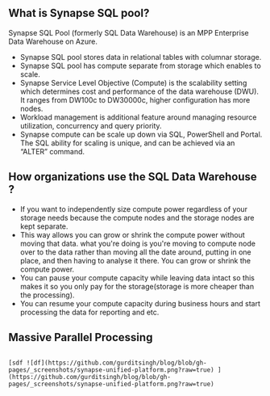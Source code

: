 ## What is Synapse SQL pool?
Synapse SQL Pool (formerly SQL Data Warehouse) is an MPP Enterprise Data Warehouse on Azure.

-  Synapse SQL pool stores data in relational tables with columnar storage.
-  Synapse SQL pool has compute separate from storage which enables to scale.
-  Synapse Service Level Objective (Compute) is the scalability setting which determines cost and performance of the data warehouse (DWU). It ranges from DW100c to DW30000c, higher configuration has more nodes.
-  Workload management is additional feature around managing resource utilization, concurrency and query priority.
-  Synapse compute can be scale up down via SQL, PowerShell and Portal. The SQL ability for scaling is unique, and can be achieved via an “ALTER” command.

## How organizations use the SQL Data Warehouse ?

 - If you want to independently size compute power regardless of your storage needs because the compute nodes and the storage nodes are kept separate.
 - This way allows you can grow or shrink the compute power without moving that data. what you're doing is you're moving to compute node over to the data rather than moving all the date around, putting in one place, and then having to analyse it there. You can grow or shrink the compute power.
 - You can pause your compute capacity while leaving data intact so this makes it so you only pay for the storage(storage is more cheaper than the processing).
 - You can resume your compute capacity during business hours and start processing the data for reporting and etc.


## Massive Parallel Processing
```

[sdf ![df](https://github.com/gurditsingh/blog/blob/gh-pages/_screenshots/synapse-unified-platform.png?raw=true) ](https://github.com/gurditsingh/blog/blob/gh-pages/_screenshots/synapse-unified-platform.png?raw=true)
```
<!--stackedit_data:
eyJoaXN0b3J5IjpbMTU5NzkwNjgwLDE3MDA1OTk1NTAsMTI3MT
YxOTc2LDMxMTUzMzk0NiwzNTgwODg2MzQsLTYxNDI5NjA4Niwt
MjA4Njg4NDc5MiwzMTgyMTA0NjgsLTkzMjU0NTA2MywtMTA0MD
M0NTcyOSwtMjk3Mzc2NDE1LDExMTYwMTI3NjksLTYxODE0Nzk5
NiwtMTkyMDE0ODg0NSwtNTE2MzY0NzgyLDE4ODk4MDUxNDEsMT
UzNDk3ODg0Miw3MTUxNjQ3MDMsMTY2Njk2MDkxOCwtMjEwMTA1
NjddfQ==
-->